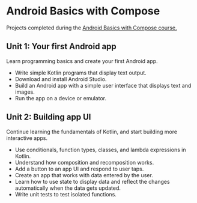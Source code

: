 # Android Basics with Compose

Projects completed during the [Android Basics with Compose course.](https://developer.android.com/courses/android-basics-compose/course?_gl=1*15qkibi*_up*MQ..*_ga*MTM1NjQxOTE4Mi4xNzU2NDE2OTE4*_ga_6HH9YJMN9M*czE3NTY0MTY5MTgkbzEkZzAkdDE3NTY0MTY5MTgkajYwJGwwJGg1NTUyNzI2Njc.)

## Unit 1: Your first Android app
Learn programming basics and create your first Android app.
- Write simple Kotlin programs that display text output.
- Download and install Android Studio.
- Build an Android app with a simple user interface that displays text and images.
- Run the app on a device or emulator.

## Unit 2: Building app UI
Continue learning the fundamentals of Kotlin, and start building more interactive apps.
- Use conditionals, function types, classes, and lambda expressions in Kotlin.
- Understand how composition and recomposition works.
- Add a button to an app UI and respond to user taps.
- Create an app that works with data entered by the user.
- Learn how to use state to display data and reflect the changes automatically when the data gets updated.
- Write unit tests to test isolated functions.

